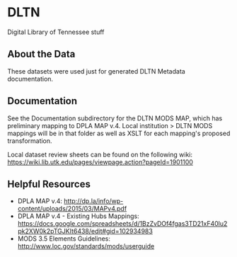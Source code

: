 # DLTN
Digital Library of Tennessee stuff

## About the Data

These datasets were used just for generated DLTN Metadata documentation.

## Documentation

See the Documentation subdirectory for the DLTN MODS MAP, which has preliminary mapping to DPLA MAP v.4. Local institution > DLTN MODS mappings will be in that folder as well as XSLT for each mapping's proposed transformation.

Local dataset review sheets can be found on the following wiki: https://wiki.lib.utk.edu/pages/viewpage.action?pageId=1901100

## Helpful Resources

 - DPLA MAP v.4: http://dp.la/info/wp-content/uploads/2015/03/MAPv4.pdf
 - DPLA MAP v.4 - Existing Hubs Mappings: https://docs.google.com/spreadsheets/d/1BzZvDOf4fgas3TD21xF40lu2pk2XW0k2pTGJKIt6438/edit#gid=102934983
 - MODS 3.5 Elements Guidelines: http://www.loc.gov/standards/mods/userguide
